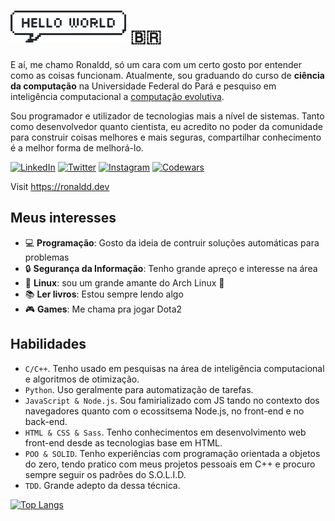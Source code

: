 <!--# Hello World! :brazil:-->
<!--
<div align="center">
<a href="https://twitter.com/ronalddpinho" target="_blank">
  <img src="https://img.shields.io/badge/-@ronalddpinho-6A040F?style=flat-square&logo=Twitter&logoColor=white&" alt="Twitter Badge" />
</a>
<a href="https://www.linkedin.com/in/ronalddpinho/" target="_blank">
  <img src="https://img.shields.io/badge/-Ronaldd Pinho-6A040F?style=flat-square&logo=Linkedin&logoColor=white" alt="LinkedIn Badge" />
</a>
<a href="https://stackoverflow.com/users/11047429/ronaldd" target="_blank">
  <img src="https://img.shields.io/badge/-Stack%20Overflow-6A040F?style=flat-square&logo=StackOverflow&logoColor=white" alt="StackOverflow Badge" />
</a>
<a href="https://dev.to/ronalddpinho" target="_blank">
  <img src="https://img.shields.io/badge/-Dev.to-6A040F?style=flat-square&labelColor=6A040F&logo=Dev.to&logoColor=white" alt="Dev.to Badge">
</a>
</div>
-->

# ![Hello World](img/hello-world-bubble.png) :brazil:

<!--
Hello, I'm Ronaldd, just a guy that have a certain like by understanding how the things works.
Undergraduating in **computer science** at Federal University of Pará and student fellow in 
computational intelligence and
[evolutionary computation](https://www.sciencedirect.com/topics/computer-science/evolutionary-computation).
-->

E aí, me chamo Ronaldd, só um cara com um certo gosto por entender como as coisas funcionam.
Atualmente, sou graduando do curso de **ciência da computação** na Universidade Federal do Pará
e pesquiso em inteligência computacional a
[computação evolutiva](https://www.sciencedirect.com/topics/computer-science/evolutionary-computation).

<!--
As a developer as well as a scientist, I believe in the power of the community to build
something better and safer, sharing knowledge is the best way to improve it.
-->

Sou programador e utilizador de tecnologias mais a nível de sistemas.
Tanto como desenvolvedor quanto cientista, eu acredito no poder da comunidade para construir
coisas melhores e mais seguras, compartilhar conhecimento é a melhor forma de melhorá-lo.

[![LinkedIn](https://img.shields.io/badge/-Ronaldd%20Pinho-0A66C2?style=flat-square&logo=Linkedin&logoColor=white)](https://linkedin.com/in/ronalddpinho)
[![Twitter](https://img.shields.io/badge/-@ronalddpinho-1da1f2?style=flat-square&logo=Twitter&logoColor=white)](https://twitter.com/ronalddpinho)
[![Instagram](https://img.shields.io/badge/-@ronalddpinho-d02a78?style=flat-square&logo=Instagram&logoColor=white)](https://instagram.com/ronalddpinho)
[![Codewars](https://www.codewars.com/users/rawka/badges/small)](https://www.codewars.com/users/rawka)

Visit https://ronaldd.dev

## Meus interesses

<!--
* :computer: **Programming**: I like the idea of build solutions for problems
* :dna: **Science**: same which above
* :lock: **Info Security**: I have a great appreciation for this area
* :penguin: **Linux**: a greater lover of Arch Linux :blue_heart:
* :books: **Books**: I'm always reading something
* 🎮 **Game**: Call me for play Dota2
* -->

* :computer: **Programação**: Gosto da ideia de contruir soluções automáticas para problemas
* :lock: **Segurança da Informação**: Tenho grande apreço e interesse na área
* :penguin: **Linux**: sou um grande amante do Arch Linux :blue_heart:
* :books: **Ler livros**: Estou sempre lendo algo
* 🎮 **Games**: Me chama pra jogar Dota2

## Habilidades

<!--
* `C/C++` programmer. I have used it in researches on optimization algorithms.
* `Python` programmer. I usually use it for automating tasks.
* `JavaScript & Node.js`. I am familiar with both JS in browsers and the Node.js ecosystem, using them in web development.
* `HTML & CSS & Sass`. I know these technologies to the point of building websites entirely with them (but why would anyone do thait today?).
* -->

* `C/C++`. Tenho usado em pesquisas na área de inteligência computacional e algoritmos de otimização.
* `Python`. Uso geralmente para automatização de tarefas.
* `JavaScript & Node.js`. Sou famirializado com JS tando no contexto dos navegadores quanto com o ecossitsema Node.js, no front-end e no back-end.
* `HTML & CSS & Sass`. Tenho conhecimentos em desenvolvimento web front-end desde as tecnologias base em HTML.
* `POO & SOLID`. Tenho experiências com programação orientada a objetos do zero, tendo pratico com meus projetos pessoais em C++ e procuro sempre seguir os padrões do S.O.L.I.D.
* `TDD`. Grande adepto da dessa técnica.

[![Top Langs](https://github-readme-stats.vercel.app/api/top-langs/?username=pinho&exclude_repo=results-paper-cec2020&layout=compact)](https://github.com/anuraghazra/github-readme-stats)
